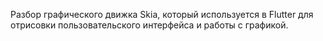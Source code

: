 Разбор графического движка Skia, который используется в Flutter для отрисовки пользовательского интерфейса и работы с графикой.